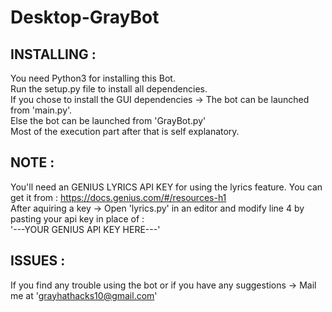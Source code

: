 # Desktop-GrayBot
## INSTALLING :
You need Python3 for installing this Bot.  
Run the setup.py file to install all dependencies.  
If you chose to install the GUI dependencies -> The bot can be launched from 'main.py'.  
Else the bot can be launched from 'GrayBot.py'  
Most of the execution part after that is self explanatory.  
  
## NOTE : 
You'll need an GENIUS LYRICS API KEY for using the lyrics feature. You can get it from : https://docs.genius.com/#/resources-h1  
After aquiring a key -> Open 'lyrics.py' in an editor and modify line 4 by pasting your api key in place of :  
                        '---YOUR GENIUS API KEY HERE---'  
  
## ISSUES :
If you find any trouble using the bot or if you have any suggestions -> Mail me at 'grayhathacks10@gmail.com'
